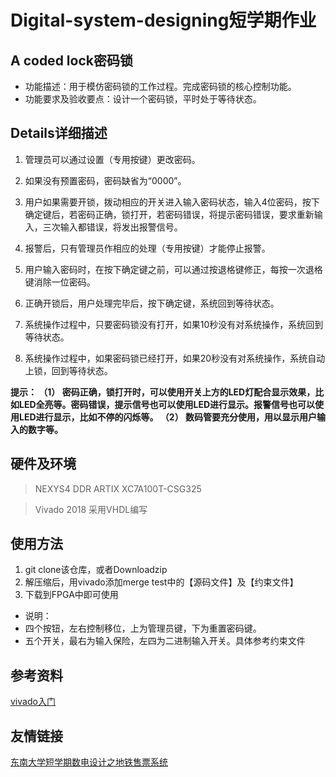 # Digital-system-designing短学期作业
## A coded lock密码锁

- 功能描述：用于模仿密码锁的工作过程。完成密码锁的核心控制功能。
- 功能要求及验收要点：设计一个密码锁，平时处于等待状态。

## Details详细描述
1. 管理员可以通过设置（专用按键）更改密码。
2. 如果没有预置密码，密码缺省为“0000”。

3. 用户如果需要开锁，拨动相应的开关进入输入密码状态，输入4位密码，按下确定键后，若密码正确，锁打开，若密码错误，将提示密码错误，要求重新输入，三次输入都错误，将发出报警信号。

4. 报警后，只有管理员作相应的处理（专用按键）才能停止报警。

5. 用户输入密码时，在按下确定键之前，可以通过按退格键修正，每按一次退格键消除一位密码。

6. 正确开锁后，用户处理完毕后，按下确定键，系统回到等待状态。
7. 系统操作过程中，只要密码锁没有打开，如果10秒没有对系统操作，系统回到等待状态。
8. 系统操作过程中，如果密码锁已经打开，如果20秒没有对系统操作，系统自动上锁，回到等待状态。

**提示：
（1）	密码正确，锁打开时，可以使用开关上方的LED灯配合显示效果，比如LED全亮等。密码错误，提示信号也可以使用LED进行显示。报警信号也可以使用LED进行显示，比如不停的闪烁等。
（2）	数码管要充分使用，用以显示用户输入的数字等。**

## 硬件及环境
> NEXYS4 DDR ARTIX XC7A100T-CSG325

> Vivado 2018 采用VHDL编写


## 使用方法
1. git clone该仓库，或者Downloadzip
2. 解压缩后，用vivado添加merge test中的【源码文件】及【约束文件】
3. 下载到FPGA中即可使用
- 说明：
- 四个按钮，左右控制移位，上为管理员键，下为重置密码键。
- 五个开关，最右为输入保险，左四为二进制输入开关。具体参考约束文件
## 参考资料
[vivado入门](https://www.bilibili.com/video/av49708529?from=search&seid=1973596137698186623)

## 友情链接
[东南大学短学期数电设计之地铁售票系统](https://github.com/Sciroccogti/FPGA_Metro_Ticketing)
